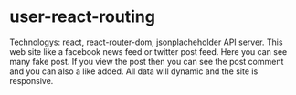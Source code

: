 # user-react-routing
Technologys: react, react-router-dom, jsonplacheholder API server.
This web site like a facebook news feed or twitter post feed. Here you can see many fake post. If you view the post then you can see the post comment and you can also a like added. All data will dynamic and the site is responsive.
